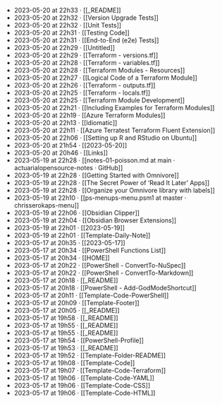 - 2023-05-20 at 22h33 · [[_README]]
- 2023-05-20 at 22h32 · [[Version Upgrade Tests]]
- 2023-05-20 at 22h32 · [[Unit Tests]]
- 2023-05-20 at 22h31 · [[Testing Code]]
- 2023-05-20 at 22h31 · [[End-to-End (e2e) Tests]]
- 2023-05-20 at 22h29 · [[Untitled]]
- 2023-05-20 at 22h29 · [[Terraform - versions.tf]]
- 2023-05-20 at 22h28 · [[Terraform - variables.tf]]
- 2023-05-20 at 22h28 · [[Terraform Modules - Resources]]
- 2023-05-20 at 22h27 · [[Logical Code of a Terraform Module]]
- 2023-05-20 at 22h26 · [[Terraform - outputs.tf]]
- 2023-05-20 at 22h25 · [[Terraform - locals.tf]]
- 2023-05-20 at 22h25 · [[Terraform Module Development]]
- 2023-05-20 at 22h21 · [[Including Examples for Terraform Modules]]
- 2023-05-20 at 22h19 · [[Azure Terraform Modules]]
- 2023-05-20 at 22h13 · [[Idiomatic]]
- 2023-05-20 at 22h11 · [[Azure Terratest Terraform Fluent Extension]]
- 2023-05-20 at 22h06 · [[Setting up R and RStudio on Ubuntu]]
- 2023-05-20 at 21h54 · [[2023-05-20]]
- 2023-05-20 at 20h46 · [[Links]]
- 2023-05-19 at 22h28 · [[notes-01-poisson.md at main · actuarialopensource-notes · GitHub]]
- 2023-05-19 at 22h28 · [[Getting Started with Omnivore]]
- 2023-05-19 at 22h28 · [[The Secret Power of ‘Read It Later’ Apps]]
- 2023-05-19 at 22h28 · [[Organize your Omnivore library with labels]]
- 2023-05-19 at 22h10 · [[ps-menups-menu.psm1 at master · chrisserokaps-menu]]
- 2023-05-19 at 22h06 · [[Obsidian Clipper]]
- 2023-05-19 at 22h04 · [[Obsidian Browser Extensions]]
- 2023-05-19 at 22h01 · [[2023-05-19]]
- 2023-05-19 at 22h01 · [[Template-Daily-Note]]
- 2023-05-17 at 20h35 · [[2023-05-17]]
- 2023-05-17 at 20h34 · [[PowerShell Functions List]]
- 2023-05-17 at 20h34 · [[HOME]]
- 2023-05-17 at 20h22 · [[PowerShell - ConvertTo-NuSpec]]
- 2023-05-17 at 20h22 · [[PowerShell - ConvertTo-Markdown]]
- 2023-05-17 at 20h18 · [[_README]]
- 2023-05-17 at 20h18 · [[PowerShell - Add-GodModeShortcut]]
- 2023-05-17 at 20h11 · [[Template-Code-PowerShell]]
- 2023-05-17 at 20h09 · [[Template-Footer]]
- 2023-05-17 at 20h05 · [[_README]]
- 2023-05-17 at 19h58 · [[_README]]
- 2023-05-17 at 19h55 · [[_README]]
- 2023-05-17 at 19h55 · [[_README]]
- 2023-05-17 at 19h54 · [[PowerShell-Profile]]
- 2023-05-17 at 19h53 · [[_README]]
- 2023-05-17 at 19h52 · [[Template-Folder-README]]
- 2023-05-17 at 19h08 · [[Template-Code]]
- 2023-05-17 at 19h07 · [[Template-Code-Terraform]]
- 2023-05-17 at 19h06 · [[Template-Code-YAML]]
- 2023-05-17 at 19h06 · [[Template-Code-CSS]]
- 2023-05-17 at 19h06 · [[Template-Code-HTML]]
